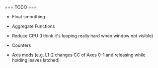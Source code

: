 === TODO ===

+ Float smoothing
+ Aggregate Functions
+ Reduce CPU (I think it's looping really hard when window not visible)

+ Counters
+ Axis mods (e.g. L1-2 changes CC of Axes 0-1 and releasing while holding leaves latched)
